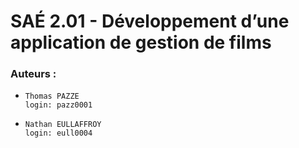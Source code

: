 # SAÉ 2.01 - Développement d’une application de gestion de films

### Auteurs :

-     Thomas PAZZE
      login: pazz0001

-     Nathan EULLAFFROY
      login: eull0004
